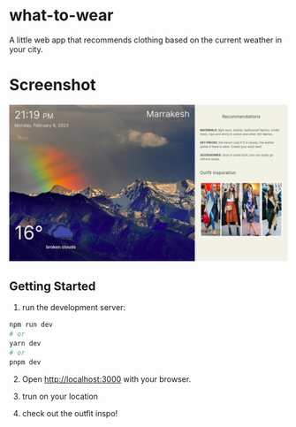 # what-to-wear

A little web app that recommends clothing based on the current weather in your city.

# Screenshot

![screenshot](./public/screenshot.png)

## Getting Started

1. run the development server:

```bash
npm run dev
# or
yarn dev
# or
pnpm dev
```

2. Open [http://localhost:3000](http://localhost:3000) with your browser.

3. trun on your location 

4. check out the outfit inspo!
